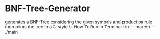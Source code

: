 # BNF-Tree-Generator
generates a BNF-Tree considering the given symbols and production rule then prints the tree in a C-style.\n
How To Run in Terminal : \n
 -- make\n
 -- ./main
